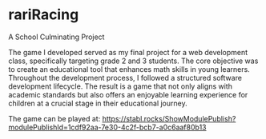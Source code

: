 # rariRacing
A School Culminating Project

The game I developed served as my final project for a web development class, specifically targeting grade 2 and 3 students. The core objective was to create an educational tool that enhances math skills in young learners. Throughout the development process, I followed a structured software development lifecycle. The result is a game that not only aligns with academic standards but also offers an enjoyable learning experience for children at a crucial stage in their educational journey.


The game can be played at: https://stabl.rocks/ShowModulePublish?modulePublishId=1cdf92aa-7e30-4c2f-bcb7-a0c6aaf80b13